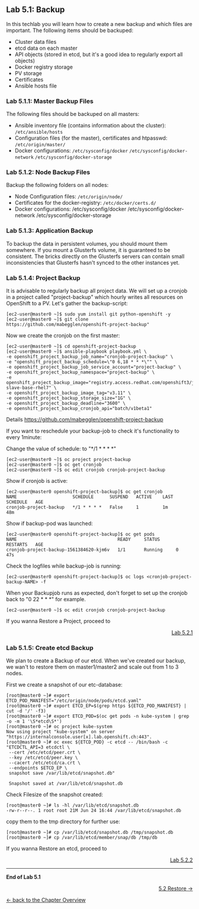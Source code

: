 ## Lab 5.1: Backup

In this techlab you will learn how to create a new backup and which files are important. The following items should be backuped:

- Cluster data files
- etcd data on each master
- API objects (stored in etcd, but it's a good idea to regularly export all objects)
- Docker registry storage
- PV storage
- Certificates
- Ansible hosts file


### Lab 5.1.1: Master Backup Files

The following files should be backuped on all masters:

- Ansible inventory file (contains information about the cluster): `/etc/ansible/hosts`
- Configuration files (for the master), certificates and htpasswd: `/etc/origin/master/`
- Docker configurations: 
	`/etc/sysconfig/docker` 
	`/etc/sysconfig/docker-network` 
	`/etc/sysconfig/docker-storage`

### Lab 5.1.2: Node Backup Files

Backup the following folders on all nodes:

- Node Configuration files: `/etc/origin/node/`
- Certificates for the docker-registry: `/etc/docker/certs.d/`
- Docker configurations: /etc/sysconfig/docker /etc/sysconfig/docker-network /etc/sysconfig/docker-storage


### Lab 5.1.3: Application Backup

To backup the data in persistent volumes, you should mount them somewhere. If you mount a Glusterfs volume, it is guaranteed to be consistent. The bricks directly on the Glusterfs servers can contain small inconsistencies that Glusterfs hasn't synced to the other instances yet.


### Lab 5.1.4: Project Backup

It is advisable to regularly backup all project data.
We will set up a cronjob in a project called "project-backup" which hourly writes all resources on OpenShift to a PV.
Let's gather the backup-script:
```
[ec2-user@master0 ~]$ sudo yum install git python-openshift -y
[ec2-user@master0 ~]$ git clone https://github.com/mabegglen/openshift-project-backup"
```
Now we create the cronjob on the first master:
```
[ec2-user@master0 ~]$ cd openshift-project-backup 
[ec2-user@master0 ~]$ ansible-playbook playbook.yml \
-e openshift_project_backup_job_name="cronjob-project-backup" \
-e "openshift_project_backup_schedule=\"0 6,18 * * *\"" \
-e openshift_project_backup_job_service_account="project-backup" \
-e openshift_project_backup_namespace="project-backup" \
-e openshift_project_backup_image="registry.access.redhat.com/openshift3/jenkins-slave-base-rhel7" \
-e openshift_project_backup_image_tag="v3.11" \
-e openshift_project_backup_storage_size="1G" \
-e openshift_project_backup_deadline="3600" \
-e openshift_project_backup_cronjob_api="batch/v1beta1"
```
Details https://github.com/mabegglen/openshift-project-backup

If you want to reschedule your backup-job to check it's functionality to every 1minute:

Change the value of schedule: to "*/1 * * * *"
```
[ec2-user@master0 ~]$ oc project project-backup
[ec2-user@master0 ~]$ oc get cronjob
[ec2-user@master0 ~]$ oc edit cronjob cronjob-project-backup
```

Show if cronjob is active:
```
[ec2-user@master0 openshift-project-backup]$ oc get cronjob
NAME                     SCHEDULE      SUSPEND   ACTIVE    LAST SCHEDULE   AGE
cronjob-project-backup   */1 * * * *   False     1         1m              48m
```

Show if backup-pod was launched:
```
[ec2-user@master0 openshift-project-backup]$ oc get pods
NAME                                      READY     STATUS      RESTARTS   AGE
cronjob-project-backup-1561384620-kjm6v   1/1       Running     0          47s
```

Check the logfiles while backup-job is running:
```
[ec2-user@master0 openshift-project-backup]$ oc logs <cronjob-project-backup-NAME> -f
```
When your Backupjob runs as expected, don't forget to set up the cronjob back to "0 22 * * *" for example.
```
[ec2-user@master0 ~]$ oc edit cronjob cronjob-project-backup
```
If you wanna Restore a Project, proceed to <p width="100px" align="right"><a href="52_restore.md">Lab 5.2.1</a></p>


### Lab 5.1.5: Create etcd Backup
We plan to create a Backup of our etcd. When we've created our backup, we wan't to restore them on master1/master2 and scale out from 1 to 3 nodes.

First we create a snapshot of our etc-database:
```
[root@master0 ~]# export ETCD_POD_MANIFEST="/etc/origin/node/pods/etcd.yaml"
[root@master0 ~]# export ETCD_EP=$(grep https ${ETCD_POD_MANIFEST} | cut -d '/' -f3)
[root@master0 ~]# export ETCD_POD=$(oc get pods -n kube-system | grep -o -m 1 '\S*etcd\S*')
[root@master0 ~]# oc project kube-system
Now using project "kube-system" on server "https://internalconsole.user[x].lab.openshift.ch:443".
[root@master0 ~]# oc exec ${ETCD_POD} -c etcd -- /bin/bash -c "ETCDCTL_API=3 etcdctl \
 --cert /etc/etcd/peer.crt \
 --key /etc/etcd/peer.key \
 --cacert /etc/etcd/ca.crt \
 --endpoints $ETCD_EP \
 snapshot save /var/lib/etcd/snapshot.db" 

 Snapshot saved at /var/lib/etcd/snapshot.db
```
Check Filesize of the snapshot created:
```
[root@master0 ~]# ls -hl /var/lib/etcd/snapshot.db
-rw-r--r--. 1 root root 21M Jun 24 16:44 /var/lib/etcd/snapshot.db
```

copy them to the tmp directory for further use:
```
[root@master0 ~]# cp /var/lib/etcd/snapshot.db /tmp/snapshot.db
[root@master0 ~]# cp /var/lib/etcd/member/snap/db /tmp/db
```
If you wanna Restore an etcd, proceed to <p width="100px" align="right"><a href="52_restore.md">Lab 5.2.2</a></p>

---

**End of Lab 5.1**

<p width="100px" align="right"><a href="52_restore.md">5.2 Restore →</a></p>

[← back to the Chapter Overview](50_backup_restore.md)
